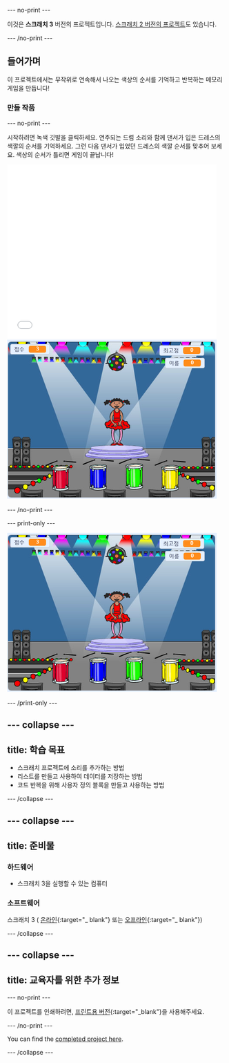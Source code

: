 \--- no-print \---

이것은 **스크래치 3** 버전의 프로젝트입니다. [스크래치 2 버전의 프로젝트](https://projects.raspberrypi.org/en/projects/memory-scratch2)도 있습니다.

\--- /no-print \---

## 들어가며

이 프로젝트에서는 무작위로 연속해서 나오는 색상의 순서를 기억하고 반복하는 메모리 게임을 만듭니다!

### 만들 작품

\--- no-print \---

시작하려면 녹색 깃발을 클릭하세요. 연주되는 드럼 소리와 함께 댄서가 입은 드레스의 색깔의 순서를 기억하세요. 그런 다음 댄서가 입었던 드레스의 색깔 순서를 맞추어 보세요. 색상의 순서가 틀리면 게임이 끝납니다!

<div class="scratch-preview">
  <iframe allowtransparency="true" width="485" height="402" src="//scratch.mit.edu/projects/embed/284452634/?autostart=false" frameborder="0" allowfullscreen scrolling="no" mark="crwd-mark"></iframe> <img src="images/screenshot.png" />
</div>

\--- /no-print \---

\--- print-only \---

![screenshot of finished game](images/screenshot.png)

\--- /print-only \---

## \--- collapse \---

## title: 학습 목표

+ 스크래치 프로젝트에 소리를 추가하는 방법
+ 리스트를 만들고 사용하여 데이터를 저장하는 방법
+ 코드 반복을 위해 사용자 정의 블록을 만들고 사용하는 방법

\--- /collapse \---

## \--- collapse \---

## title: 준비물

### 하드웨어

+ 스크래치 3을 실행할 수 있는 컴퓨터

### 소프트웨어

스크래치 3 ( [온라인](https://rpf.io/scratchon){:target="_ blank"} 또는 [오프라인](https://rpf.io/scratchoff){:target="_ blank"})

\--- /collapse \---

## \--- collapse \---

## title: 교육자를 위한 추가 정보

\--- no-print \---

이 프로젝트를 인쇄하려면, [프린트용 버전](https://projects.raspberrypi.org/en/projects/memory/print){:target="_blank"}을 사용해주세요.

\--- /no-print \---

You can find the [completed project here](https://rpf.io/p/en/memory-get).

\--- /collapse \---